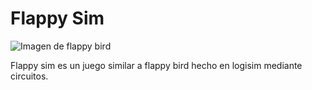 # Flappy Sim
![Imagen de flappy bird](https://www.feedme.design/content/images/size/w1200/2024/09/1_MZcxSSARUkVfSeAwzQ95kw.png)

Flappy sim es un juego similar a flappy bird hecho en logisim mediante circuitos.

